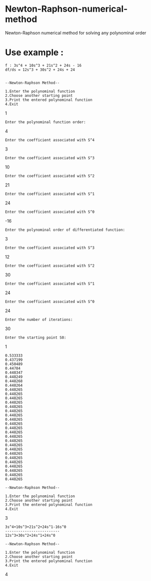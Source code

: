 # Newton-Raphson-numerical-method
Newton-Raphson numerical method for solving any polynominal order

# Use example :
```
f : 3s^4 + 10s^3 + 21s^2 + 24s - 16
df/ds = 12s^3 + 30s^2 + 24s + 24
```


## 
```
--Newton-Raphson Method--

1.Enter the polynominal function
2.Choose another starting point
3.Print the entered polynominal function
4.Exit
```
1
```
Enter the polynominal function order:
```
4
```
Enter the coefficient associated with S^4
```
3
```
Enter the coefficient associated with S^3
```
10
```
Enter the coefficient associated with S^2
```
21
```
Enter the coefficient associated with S^1
```
24
```
Enter the coefficient associated with S^0
```
-16
```
Enter the polynominal order of differentiated function:
```
3
```
Enter the coefficient associated with S^3
```
12
```
Enter the coefficient associated with S^2
```
30
```
Enter the coefficient associated with S^1
```
24
```
Enter the coefficient associated with S^0
```
24
```
Enter the number of iterations:
```
30
```
Enter the starting point S0:
```
1
```
0.533333
0.437199
0.450489
0.44784
0.448347
0.448249
0.448268
0.448264
0.448265
0.448265
0.448265
0.448265
0.448265
0.448265
0.448265
0.448265
0.448265
0.448265
0.448265
0.448265
0.448265
0.448265
0.448265
0.448265
0.448265
0.448265
0.448265
0.448265
0.448265
0.448265
```
```
--Newton-Raphson Method--

1.Enter the polynominal function
2.Choose another starting point
3.Print the entered polynominal function
4.Exit
```
3
~~~~~~~~~~~~~~~~~~~~~~~~~~~~~
3s^4+10s^3+21s^2+24s^1-16s^0
-------------------------
12s^3+30s^2+24s^1+24s^0
~~~~~~~~~~~~~~~~~~~~~~~~~~~~~
```
--Newton-Raphson Method--

1.Enter the polynominal function
2.Choose another starting point
3.Print the entered polynominal function
4.Exit
```
4

